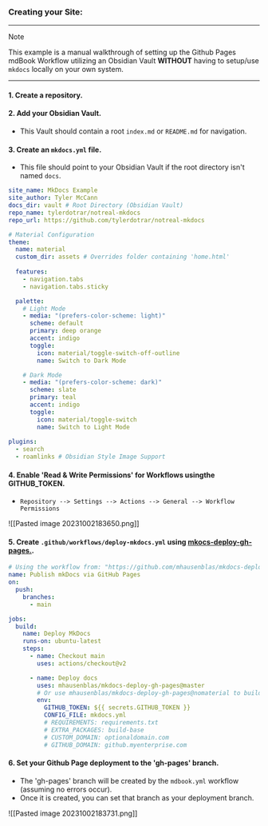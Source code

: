 ###  Creating your Site:
---
> [!NOTE]
> This example is a manual walkthrough of setting up the Github Pages mdBook Workflow utilizing an Obsidian Vault **WITHOUT** having to setup/use ``mkdocs`` locally on your own system.
---

#### 1. Create a repository.

#### 2. Add your Obsidian Vault.
- This Vault should contain a root ``index.md`` or ``README.md`` for navigation.

#### 3. Create an ``mkdocs.yml`` file.
- This file should point to your Obsidian Vault if the root directory isn't named `docs`.

```yml
site_name: MkDocs Example
site_author: Tyler McCann
docs_dir: vault # Root Directory (Obsidian Vault)
repo_name: tylerdotrar/notreal-mkdocs
repo_url: https://github.com/tylerdotrar/notreal-mkdocs

# Material Configuration
theme:
  name: material
  custom_dir: assets # Overrides folder containing 'home.html'
  
  features:
    - navigation.tabs
    - navigation.tabs.sticky

  palette:
    # Light Mode
    - media: "(prefers-color-scheme: light)"
      scheme: default
      primary: deep orange
      accent: indigo
      toggle:
        icon: material/toggle-switch-off-outline
        name: Switch to Dark Mode

    # Dark Mode
    - media: "(prefers-color-scheme: dark)"
      scheme: slate
      primary: teal
      accent: indigo
      toggle:
        icon: material/toggle-switch
        name: Switch to Light Mode
        
plugins:
  - search
  - roamlinks # Obsidian Style Image Support
```

#### 4. Enable 'Read & Write Permissions' for Workflows usingthe GITHUB_TOKEN.
- ``Repository --> Settings --> Actions --> General --> Workflow Permissions``

![[Pasted image 20231002183650.png]]

#### 5. Create ``.github/workflows/deploy-mkdocs.yml`` using [mkocs-deploy-gh-pages.](https://github.com/mhausenblas/mkdocs-deploy-gh-pages).
```yml
# Using the workflow from: "https://github.com/mhausenblas/mkdocs-deploy-gh-pages"
name: Publish mkDocs via GitHub Pages
on:
  push:
    branches:
      - main

jobs:
  build:
    name: Deploy MkDocs
    runs-on: ubuntu-latest
    steps:
      - name: Checkout main
        uses: actions/checkout@v2

      - name: Deploy docs
        uses: mhausenblas/mkdocs-deploy-gh-pages@master
        # Or use mhausenblas/mkdocs-deploy-gh-pages@nomaterial to build without the mkdocs-material theme
        env:
          GITHUB_TOKEN: ${{ secrets.GITHUB_TOKEN }}
          CONFIG_FILE: mkdocs.yml
          # REQUIREMENTS: requirements.txt
          # EXTRA_PACKAGES: build-base
          # CUSTOM_DOMAIN: optionaldomain.com
          # GITHUB_DOMAIN: github.myenterprise.com
```

#### 6. Set your Github Page deployment to the 'gh-pages' branch.
- The 'gh-pages' branch will be created by the ``mdbook.yml`` workflow (assuming no errors occur).
- Once it is created, you can set that branch as your deployment branch.

![[Pasted image 20231002183731.png]]